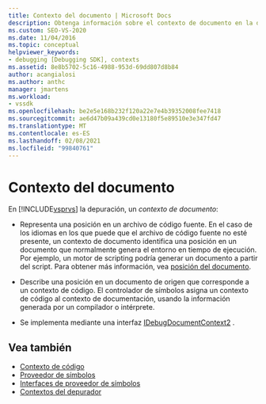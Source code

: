 ```yaml
---
title: Contexto del documento | Microsoft Docs
description: Obtenga información sobre el contexto de documento en la depuración de Visual Studio, que representa una posición en un archivo de código fuente o una posición en un documento de origen para un contexto de código.
ms.custom: SEO-VS-2020
ms.date: 11/04/2016
ms.topic: conceptual
helpviewer_keywords:
- debugging [Debugging SDK], contexts
ms.assetid: 8e8b5702-5c16-4988-953d-69dd807d8b84
author: acangialosi
ms.author: anthc
manager: jmartens
ms.workload:
- vssdk
ms.openlocfilehash: be2e5e168b232f120a22e7e4b39352008fee7418
ms.sourcegitcommit: ae6d47b09a439cd0e13180f5e89510e3e347fd47
ms.translationtype: MT
ms.contentlocale: es-ES
ms.lasthandoff: 02/08/2021
ms.locfileid: "99840761"
---
```

# <a name="document-context"></a>Contexto del documento
En [!INCLUDE[vsprvs](../../code-quality/includes/vsprvs_md.md)] la depuración, un *contexto de documento*:

- Representa una posición en un archivo de código fuente. En el caso de los idiomas en los que puede que el archivo de código fuente no esté presente, un contexto de documento identifica una posición en un documento que normalmente genera el entorno en tiempo de ejecución. Por ejemplo, un motor de scripting podría generar un documento a partir del script. Para obtener más información, vea [posición del documento](../../extensibility/debugger/document-position.md).

- Describe una posición en un documento de origen que corresponde a un contexto de código. El controlador de símbolos asigna un contexto de código al contexto de documentación, usando la información generada por un compilador o intérprete.

- Se implementa mediante una interfaz [IDebugDocumentContext2](../../extensibility/debugger/reference/idebugdocumentcontext2.md) .

## <a name="see-also"></a>Vea también
- [Contexto de código](../../extensibility/debugger/code-context.md)
- [Proveedor de símbolos](../../extensibility/debugger/symbol-provider.md)
- [Interfaces de proveedor de símbolos](../../extensibility/debugger/reference/symbol-provider-interfaces.md)
- [Contextos del depurador](../../extensibility/debugger/debugger-contexts.md)
